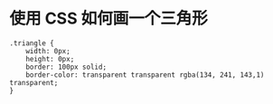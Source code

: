 # 使用 CSS 如何画一个三角形

```
.triangle {
    width: 0px;
    height: 0px;
    border: 100px solid;
    border-color: transparent transparent rgba(134, 241, 143,1) transparent;
}
```
